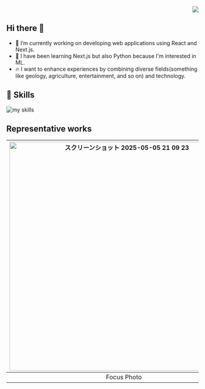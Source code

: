 <div align="right">
  <img src="https://komarev.com/ghpvc/?username=arccosh2" />
</div>

## Hi there 👋
- 🔭 I’m currently working on developing web applications using React and Next.js.
- 🌱 I have been learning Next.js but also Python because I'm interested in ML.
- 🔥 I want to enhance experiences by combining diverse fields(something like geology, agriculture, entertainment, and so on) and technology.

## 🌱 Skills
<img alt="my skills" src="https://skillicons.dev/icons?theme=dark&perline=7&i=html,css,js,ts,react,next,astro,ruby,figma" />

## Representative works

|<img width="600" alt="スクリーンショット 2025-05-05 21 09 23" src="https://github.com/user-attachments/assets/0f81aa2f-bf3e-47bb-ab12-e2fe1be79ebb" />|<img width="600" alt="スクリーンショット 2025-05-05 21 10 56" src="https://github.com/user-attachments/assets/44d7804e-3137-48e2-9f27-be8f568effca" />|
|:---:|:---:|
|Focus Photo|Sounds|

